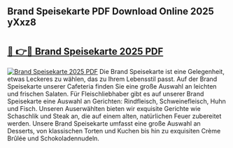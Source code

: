 ## Brand Speisekarte PDF Download Online 2025 yXxz8

# <h2><a href="http://gccr55r.nevu.top/?p=Brand+Speisekarte">🔗 👉🔴 Brand Speisekarte 2025 PDF</a></h2>

[![Brand Speisekarte 2025 PDF](https://i.imgur.com/dBaPXMq.png)](http://gccr55r.nevu.top/?p=Brand+Speisekarte)
Die Brand Speisekarte ist eine Gelegenheit, etwas Leckeres zu wählen, das zu Ihrem Lebensstil passt. Auf der Brand Speisekarte unserer Cafeteria finden Sie eine große Auswahl an leichten und frischen Salaten. Für Fleischliebhaber gibt es auf unserer Brand Speisekarte eine Auswahl an Gerichten: Rindfleisch, Schweinefleisch, Huhn und Fisch. Unseren Auserwählten bieten wir exquisite Gerichte wie Schaschlik und Steak an, die auf einem alten, natürlichen Feuer zubereitet werden. Unsere Brand Speisekarte umfasst eine große Auswahl an Desserts, von klassischen Torten und Kuchen bis hin zu exquisiten Crème Brûlée und Schokoladennudeln.

